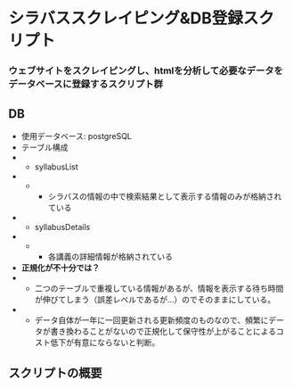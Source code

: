 # シラバススクレイピング&DB登録スクリプト
### ウェブサイトをスクレイピングし、htmlを分析して必要なデータをデータベースに登録するスクリプト群
## DB
- 使用データベース: postgreSQL
- テーブル構成
- - syllabusList
- - - シラバスの情報の中で検索結果として表示する情報のみが格納されている
- - syllabusDetails
- - - 各講義の詳細情報が格納されている
- **正規化が不十分では？**
- - 二つのテーブルで重複している情報があるが、情報を表示する待ち時間が伸びてしまう（誤差レベルであるが…）のでそのままにしている。
- - データ自体が一年に一回更新される更新頻度のものなので、頻繁にデータが書き換わることがないので正規化して保守性が上がることによるコスト低下が有意にならないと判断。
## スクリプトの概要
### scraping.py
- 使用ライブラリ: selenium
- FireFoxを直接操作し、htmlを取得。
- 本来であれば、この段階でDBに登録処理を走らせるのが効率が良いが
DB登録の処理が失敗するとやり直しになるためhtmlのまま指定している
ディレクトリに保存する方式にした。
- サイトに対する負荷を考慮し、ページ遷移を10秒に一回に制限している

### addSyllabusList.py
- 使用ライブラリ: BeautifulSoup4
- 手動で取得した講義リストをDBに登録するスクリプト

### addSyllabusDetail.py
- 使用ライブラリ: BeautifulSoup4
- scraping.pyで取得したhtmlファイルズをDBに登録するスクリプト
- シラバスリストに不足しているデータを挿入する処理も入っている。
- **この詳細情報のhtmlファイルを元に講義リストを作成すれば良いのでは？**
- - 手動で手に入れた講義リストには詳細ページには含まれない情報が含まれているので別々に作成する必要があった。